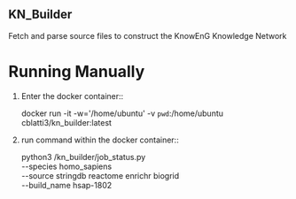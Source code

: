 

KN_Builder
----------

Fetch and parse source files to construct the KnowEnG Knowledge Network


Running Manually
================

1. Enter the docker container::

    docker run -it -w='/home/ubuntu' -v `pwd`:/home/ubuntu cblatti3/kn_builder:latest

2. run command within the docker container::

    python3 /kn_builder/job_status.py \
      --species homo_sapiens \
      --source stringdb reactome enrichr biogrid \
      --build_name hsap-1802


